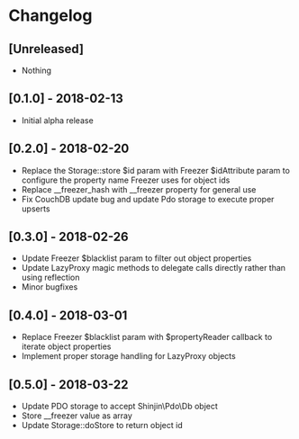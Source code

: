 # Changelog

## [Unreleased]
- Nothing

## [0.1.0] - 2018-02-13
- Initial alpha release

## [0.2.0] - 2018-02-20
- Replace the Storage::store $id param with Freezer $idAttribute param
  to configure the property name Freezer uses for object ids
- Replace __freezer_hash with __freezer property for general use
- Fix CouchDB update bug and update Pdo storage to execute proper upserts

## [0.3.0] - 2018-02-26
- Update Freezer $blacklist param to filter out object properties
- Update LazyProxy magic methods to delegate calls directly rather than using reflection
- Minor bugfixes

## [0.4.0] - 2018-03-01
- Replace Freezer $blacklist param with $propertyReader callback to iterate object properties
- Implement proper storage handling for LazyProxy objects

## [0.5.0] - 2018-03-22
- Update PDO storage to accept Shinjin\Pdo\Db object
- Store __freezer value as array
- Update Storage::doStore to return object id
